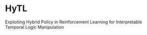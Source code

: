 # HyTL
Exploiting Hybrid Policy in Reinforcement Learning for Interpretable Temporal Logic Manipulation
